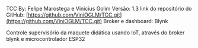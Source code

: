 TCC By: Felipe Marostega e Vinicius Golim
Versão: 1.3
link do repositório do GitHub: [https://github.com/ViniOGLM/TCC.git](https://github.com/ViniOGLM/TCC.git)
Broker e dashboard: Blynk

Controle supervisório da maquete didática usando IoT, através do broker blynk e microcontrolador ESP32

